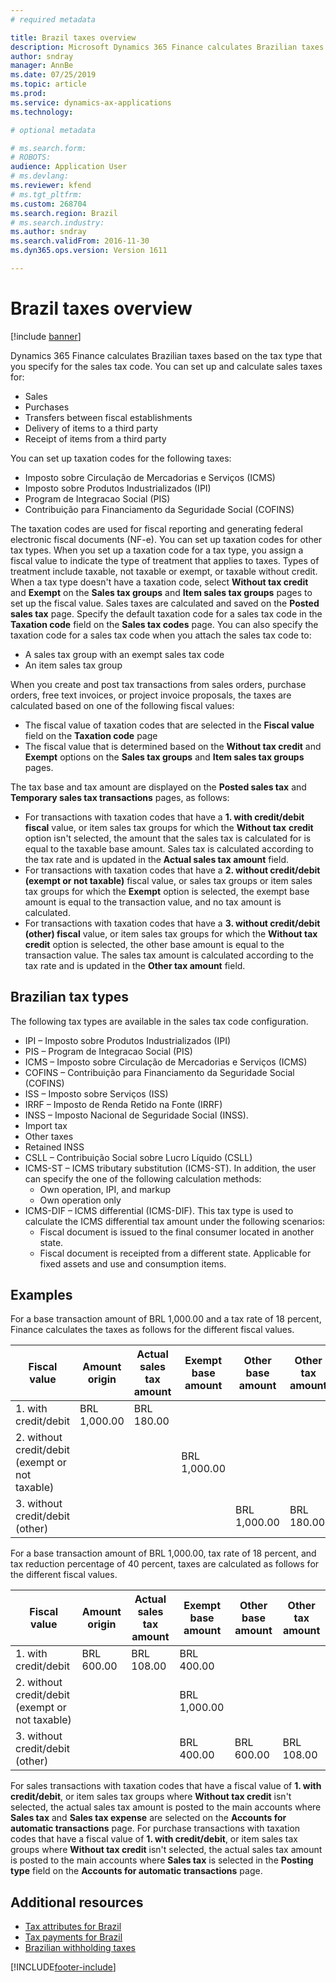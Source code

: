 ```yaml
---
# required metadata

title: Brazil taxes overview
description: Microsoft Dynamics 365 Finance calculates Brazilian taxes based on the tax type that you specify for the sales tax code. 
author: sndray
manager: AnnBe
ms.date: 07/25/2019
ms.topic: article
ms.prod: 
ms.service: dynamics-ax-applications
ms.technology: 

# optional metadata

# ms.search.form: 
# ROBOTS: 
audience: Application User
# ms.devlang: 
ms.reviewer: kfend
# ms.tgt_pltfrm: 
ms.custom: 268704
ms.search.region: Brazil
# ms.search.industry: 
ms.author: sndray
ms.search.validFrom: 2016-11-30
ms.dyn365.ops.version: Version 1611

---
```


# Brazil taxes overview

[!include [banner](../includes/banner.md)]

Dynamics 365 Finance calculates Brazilian taxes based on the tax type that you specify for the sales tax code. You can set up and calculate sales taxes for: 

   - Sales
   - Purchases
   - Transfers between fiscal establishments 
   - Delivery of items to a third party
   - Receipt of items from a third party

You can set up taxation codes for the following taxes:

   - Imposto sobre Circulação de Mercadorias e Serviços (ICMS)
   - Imposto sobre Produtos Industrializados (IPI)
   - Program de Integracao Social (PIS)
   - Contribuição para Financiamento da Seguridade Social (COFINS) 

The taxation codes are used for fiscal reporting and generating federal electronic fiscal documents (NF-e). You can set up taxation codes for other tax types. When you set up a taxation code for a tax type, you assign a fiscal value to indicate the type of treatment that applies to taxes. Types of treatment include taxable, not taxable or exempt, or taxable without credit. When a tax type doesn't have a taxation code, select **Without tax credit** and **Exempt**  on the **Sales tax groups** and **Item sales tax groups** pages to set up the fiscal value. Sales taxes are calculated and saved on the **Posted sales tax** page. Specify the default taxation code for a sales tax code in the **Taxation code** field on the **Sales tax codes** page. You can also specify the taxation code for a sales tax code when you attach the sales tax code to:
-   A sales tax group with an exempt sales tax code
-   An item sales tax group

When you create and post tax transactions from sales orders, purchase orders, free text invoices, or project invoice proposals, the taxes are calculated based on one of the following fiscal values:

   - The fiscal value of taxation codes that are selected in the **Fiscal value** field on the **Taxation code** page
   - The fiscal value that is determined based on the **Without tax credit** and **Exempt** options on the **Sales tax groups** and **Item sales tax groups** pages. 

The tax base and tax amount are displayed on the **Posted sales tax** and **Temporary sales tax transactions** pages, as follows:

   - For transactions with taxation codes that have a **1. with credit/debit fiscal** value, or item sales tax groups for which the **Without tax** **credit** option isn't selected, the amount that the sales tax is calculated for is equal to the taxable base amount. Sales tax is calculated according to the tax rate and is updated in the **Actual sales tax amount** field.
   - For transactions with taxation codes that have a **2. without credit/debit** **(exempt or not taxable)** fiscal value, or sales tax groups or item sales tax groups for which the **Exempt** option is selected, the exempt base amount is equal to the transaction value, and no tax amount is calculated.
   - For transactions with taxation codes that have a **3. without credit/debit (other) fiscal** value, or item sales tax groups for which the **Without tax credit** option is selected, the other base amount is equal to the transaction value. The sales tax amount is calculated according to the tax rate and is updated in the **Other tax amount** field.

## Brazilian tax types
The following tax types are available in the sales tax code configuration.
-   IPI – Imposto sobre Produtos Industrializados (IPI)
-   PIS – Program de Integracao Social (PIS)
-   ICMS – Imposto sobre Circulação de Mercadorias e Serviços (ICMS)
-   COFINS – Contribuição para Financiamento da Seguridade Social (COFINS)
-   ISS – Imposto sobre Serviços (ISS)
-   IRRF – Imposto de Renda Retido na Fonte (IRRF)
-   INSS – Imposto Nacional de Seguridade Social (INSS).
-   Import tax
-   Other taxes
-   Retained INSS
-   CSLL – Contribuição Social sobre Lucro Líquido (CSLL)
-   ICMS-ST – ICMS tributary substitution (ICMS-ST). In addition, the user can specify the one of the following calculation methods:
    -   Own operation, IPI, and markup
    -   Own operation only
-   ICMS-DIF – ICMS differential (ICMS-DIF). This tax type is used to calculate the ICMS differential tax amount under the following scenarios:
    -   Fiscal document is issued to the final consumer located in another state.
    -   Fiscal document is receipted from a different state. Applicable for fixed assets and use and consumption items.

## Examples
For a base transaction amount of BRL 1,000.00 and a tax rate of 18 percent, Finance calculates the taxes as follows for the different fiscal values.

| Fiscal value                                    | Amount origin | Actual sales tax amount | Exempt base amount | Other base amount | Other tax amount |
|-------------------------------------------------|---------------|-------------------------|--------------------|-------------------|------------------|
| 1. with credit/debit                            | BRL 1,000.00  | BRL 180.00              |                    |                   |                  |
| 2. without credit/debit (exempt or not taxable) |               |                         | BRL 1,000.00       |                   |                  |
| 3. without credit/debit (other)                 |               |                         |                    | BRL 1,000.00      | BRL 180.00       |

For a base transaction amount of BRL 1,000.00, tax rate of 18 percent, and tax reduction percentage of 40 percent, taxes are calculated as follows for the different fiscal values.

| Fiscal value                                    | Amount origin | Actual sales tax amount | Exempt base amount | Other base amount | Other tax amount |
|-------------------------------------------------|---------------|-------------------------|--------------------|-------------------|------------------|
| 1. with credit/debit                            | BRL 600.00    | BRL 108.00              | BRL 400.00         |                   |                  |
| 2. without credit/debit (exempt or not taxable) |               |                         | BRL 1,000.00       |                   |                  |
| 3. without credit/debit (other)                 |               |                         | BRL 400.00         | BRL 600.00        | BRL 108.00       |

For sales transactions with taxation codes that have a fiscal value of **1. with credit/debit**, or item sales tax groups where **Without tax credit** isn't selected, the actual sales tax amount is posted to the main accounts where **Sales tax** and **Sales tax expense** are selected on the **Accounts for automatic transactions** page. For purchase transactions with taxation codes that have a fiscal value of **1. with credit/debit**, or item sales tax groups where **Without tax credit** isn't selected, the actual sales tax amount is posted to the main accounts where **Sales tax** is selected in the **Posting type** field on the **Accounts for automatic transactions** page.

## Additional resources
-   [Tax attributes for Brazil](latam-bra-tax-attributes.md)
-   [Tax payments for Brazil](latam-bra-tax-payments.md)
-   [Brazilian withholding taxes](tasks/br-00009-brazilian-withholding-taxes.md)




[!INCLUDE[footer-include](../../includes/footer-banner.md)]
